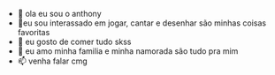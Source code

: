 - 👋 ola eu sou o anthony
- 👀eu sou interassado em jogar, cantar e desenhar são minhas coisas favoritas
- 🌱 eu gosto de comer tudo skss 
- 💞️ eu amo minha familia e minha namorada são tudo pra mim
- 📫 venha falar cmg

<!---
tw77anthony/tw77anthony is a ✨ special ✨ repository because its `README.md` (this file) appears on your GitHub profile.
You can click the Preview link to take a look at your changes.
--->
